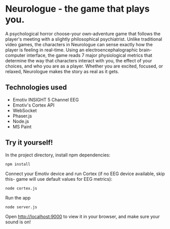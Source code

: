 # Neurologue - the game that plays you.

A psychological horror choose-your own-adventure game that follows the player's meeting with a slightly philosophical psychiatrist. Unlike traditional video games, the characters in Neurologue can sense exactly how the player is feeling in real-time. Using an electroencephalographic brain-computer interface, the game reads 7 major physiological metrics that determine the way that characters interact with you, the effect of your choices, and who you are as a player. Whether you are excited, focused, or relaxed, Neurologue makes the story as real as it gets.

## Technologies used
* Emotiv INSIGHT 5 Channel EEG
* Emotiv's Cortex API
* WebSocket
* Phaser.js
* Node.js
* MS Paint

## Try it yourself!
In the project directory, install npm dependencies:

    npm install
Connect your Emotiv device and run Cortex (if no EEG device available, skip this- game will use default values for EEG metrics):

    node cortex.js
Run the app

    node server.js

Open [http://localhost:9000](http://localhost:9000) to view it in your browser, and make sure your sound is on!
